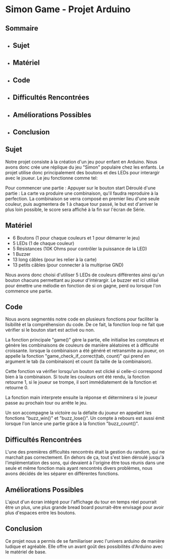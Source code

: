 # Simon Game - Projet Arduino

## Sommaire

- ## Sujet
- ## Matériel
- ## Code
- ## Difficultés Rencontrées
- ## Améliorations Possibles
- ## Conclusion

## Sujet

Notre projet consiste à la création d'un jeu pour enfant en Arduino. Nous avons donc crée une réplique du jeu "Simon" populaire chez les enfants. Le projet utilise donc principalement des boutons et des LEDs pour interargir avec le joueur. Le jeu fonctionne comme tel:

Pour commencer une partie : Appuyer sur le bouton start
Déroulé d'une partie : La carte va produire une combinaison, qu'il faudra reproduire à la perfection. La combinaison se verra composé en premier lieu d'une seule couleur, puis augmentera de 1 à chaque tour passé, le but est d'arriver le plus loin possible, le score sera affiché à la fin sur l'écran de Série.

## Matériel

- 6 Boutons (1 pour chaque couleurs et 1 pour démarrer le jeu)
- 5 LEDs (1 de chaque couleur)
- 5 Résistances (10K Ohms pour contrôler la puissance de la LED)
- 1 Buzzer
- 13 long câbles (pour les relier à la carte)
- 13 petits câbles (pour connecter à la multiprise GND)

Nous avons donc choisi d'utiliser 5 LEDs de couleurs différentes ainsi qu'un bouton chacuns permettant au joueur d'intérargir. Le buzzer est ici utilisé pour émettre une mélodie en fonction de si on gagne, perd ou lorsque l'on commence une partie.

## Code

Nous avons segmentés notre code en plusieurs fonctions pour faciliter la lisibilité et la compréhension du code. De ce fait, la fonction loop ne fait que vérifier si le bouton start est activé ou non.

La fonction principale "game()" gère la partie, elle initialise les compteurs et génère les combinaisons de couleurs de manière aléatoires et à difficulté croissante. lorsque la combinaison a été généré et retransmite au joueur, on appelle la fonction "game_check_if_correct(tab, count)" qui prend en argument le tab (la combinaison) et count (la taille de la combinaison).

Cette fonction va vérifier lorsqu'un bouton est clické si celle-ci correspond bien à la combinaison. Si toute les couleurs ont été rendu, la fonction retourne 1, si le joueur se trompe, il sort immédiatement de la fonction et retourne 0.

La fonction main interprete ensuite la réponse et déterminera si le joueur passe au prochain tour ou arrête le jeu.

Un son accompagne la victoire ou la défaite du joueur en appelant les fonctions "buzz_win()" et "buzz_lose()". Un compte à rebours est aussi émit lorsque l'on lance une partie grâce à la fonction "buzz_count()".

## Difficultés Rencontrées

L'une des premières difficultés rencontrés était la gestion du random, qui ne marchait pas correctement. En dehors de ça, tout s'est bien déroulé jusqu'à l'implémentation des sons, qui devaient à l'origine être tous réunis dans une seule et même fonction mais ayant rencontrés divers problèmes, nous avons décidés de les séparer en différentes fonctions.

## Améliorations Possibles

L'ajout d'un écran intégré pour l'affichage du tour en temps réel pourrait être un plus, une plus grande bread board pourrait-être envisagé pour avoir plus d'espaces entre les boutons.

## Conclusion

Ce projet nous a permis de se familiariser avec l'univers arduino de manière ludique et agréable. Elle offre un avant goût des possibilités d'Arduino avec le matériel de base.
